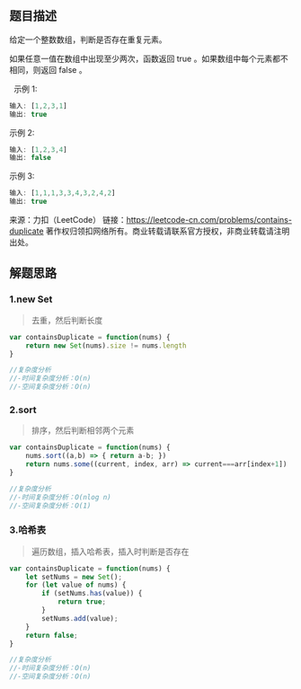 ## 题目描述

给定一个整数数组，判断是否存在重复元素。

如果任意一值在数组中出现至少两次，函数返回 true 。如果数组中每个元素都不相同，则返回 false 。

 
示例 1:
```javascript
输入: [1,2,3,1]
输出: true
```

示例 2:
```javascript
输入: [1,2,3,4]
输出: false
```

示例 3:
```javascript
输入: [1,1,1,3,3,4,3,2,4,2]
输出: true
```


来源：力扣（LeetCode）
链接：https://leetcode-cn.com/problems/contains-duplicate
著作权归领扣网络所有。商业转载请联系官方授权，非商业转载请注明出处。


## 解题思路

### 1.new Set

> 去重，然后判断长度

```javascript
var containsDuplicate = function(nums) {
    return new Set(nums).size != nums.length
}

//复杂度分析
//-时间复杂度分析：O(n)
//-空间复杂度分析：O(n) 
```

### 2.sort

> 排序，然后判断相邻两个元素

```javascript
var containsDuplicate = function(nums) {
    nums.sort((a,b) => { return a-b; })
    return nums.some((current, index, arr) => current===arr[index+1])
}

//复杂度分析
//-时间复杂度分析：O(nlog n)
//-空间复杂度分析：O(1)
```

### 3.哈希表

> 遍历数组，插入哈希表，插入时判断是否存在

```javascript
var containsDuplicate = function(nums) {
    let setNums = new Set();
    for (let value of nums) {
        if (setNums.has(value)) {
            return true;
        }
        setNums.add(value);
    }
    return false;
}

//复杂度分析
//-时间复杂度分析：O(n)
//-空间复杂度分析：O(n)
```